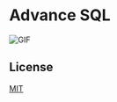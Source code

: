
# Advance SQL

![GIF](https://cdn.dribbble.com/users/24711/screenshots/3886002/media/792fc4de7206762b2843a5f6cdadda77.gif)




## License

[MIT](https://choosealicense.com/licenses/mit/)


